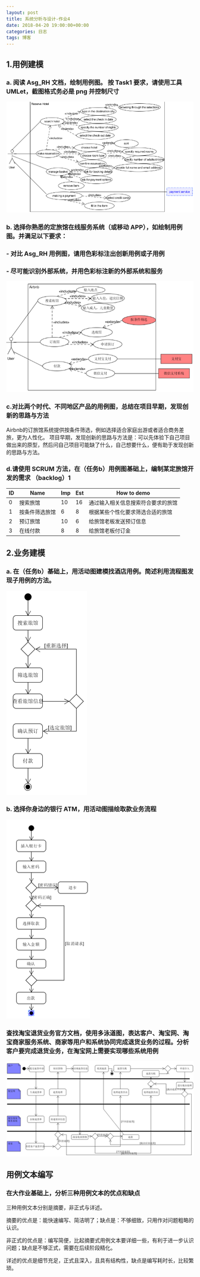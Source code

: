 ```yaml
---
layout: post
title: 系统分析与设计-作业4
date: 2018-04-20 19:00:00+00:00
categories: 日志
tags: 博客
---
```


## 1.用例建模

### a. 阅读 Asg_RH 文档，绘制用例图。 按 Task1 要求，请使用工具 UMLet，截图格式务必是 png 并控制尺寸
![Asg_RH用例图](https://github.com/QAZASDEDC/photo/raw/master/hw4-task1.png)

### b. 选择你熟悉的定旅馆在线服务系统（或移动 APP），如绘制用例图。并满足以下要求：
### - 对比 Asg_RH 用例图，请用色彩标注出创新用例或子用例
### - 尽可能识别外部系统，并用色彩标注新的外部系统和服务
![订旅馆在线系统用例图](https://github.com/QAZASDEDC/photo/raw/master/hw4-task1-2.png)

### c.对比两个时代、不同地区产品的用例图，总结在项目早期，发现创新的思路与方法
Airbnb的订旅馆系统提供按条件筛选，例如选择适合家庭出游或者适合商务差旅，更为人性化。
项目早期，发现创新的思路与方法是：可以先体验下自己项目做出来的原型，然后问自己项目可能缺了什么，自己想要什么，便有助于发现创新的思路与方法。

### d.请使用 SCRUM 方法，在（任务b）用例图基础上，编制某定旅馆开发的需求 （backlog）1
| ID | Name | Imp | Est | How to demo |
| --- | --- | --- | --- | --- |
| 0 | 搜索旅馆 | 10 | 16 | 通过输入相关信息搜索符合要求的旅馆 |  
| 1 | 按条件筛选旅馆 | 6 | 8 | 根据某些个性化要求筛选合适的旅馆 | 
| 2 | 预订旅馆 | 10 | 6 | 给旅馆老板发送预订信息 | 
| 3 | 在线付款 | 8 | 8 | 给旅馆老板付订金 | 

## 2.业务建模

### a. 在（任务b）基础上，用活动图建模找酒店用例。简述利用流程图发现子用例的方法。
![订旅馆在线系统活动图](https://github.com/QAZASDEDC/photo/raw/master/hw4-task2.png)

### b. 选择你身边的银行 ATM，用活动图描绘取款业务流程
![ATM取款活动图](https://github.com/QAZASDEDC/photo/raw/master/hw4-task2-2.png)

### 查找淘宝退货业务官方文档，使用多泳道图，表达客户、淘宝网、淘宝商家服务系统、商家等用户和系统协同完成退货业务的过程。分析客户要完成退货业务，在淘宝网上需要实现哪些系统用例
![淘宝退货业务活动图](https://github.com/QAZASDEDC/photo/raw/master/hw4-task3.png)

## 用例文本编写

### 在大作业基础上，分析三种用例文本的优点和缺点
三种用例文本分别是摘要，非正式与详述。

摘要的优点是：能快速编写、简洁明了；缺点是：不够细致，只用作对问题粗略的认识。

非正式的优点是：编写简便，比起摘要式用例文本要详细一些，有利于进一步认识问题；缺点是不够正式，需要在后续阶段精化。

详述的优点是细节充足，正式且深入，且具有结构性，缺点是编写耗时长，比较繁琐。
